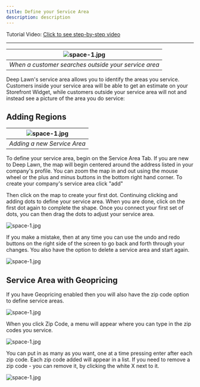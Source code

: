 ```yaml
---
title: Define your Service Area
description: description
---
```


Tutorial Video: [Click to see step-by-step video](https://www.youtube.com/watch?v=X5SvxXSX68c)

---
| ![space-1.jpg](http://www.storywarren.com/wp-content/uploads/2016/09/space-1.jpg) | 
|:--:| 
| *When a customer searches outside your service area* |

Deep Lawn's service area allows you to identify the areas you service. Customers inside your service area will be able to get an estimate on your Storefront Widget, while customers outside your service area will not and instead see a picture of the area you do service:


## Adding Regions

| ![space-1.jpg](http://www.storywarren.com/wp-content/uploads/2016/09/space-1.jpg) | 
|:--:| 
| *Adding a new Service Area* |

To define your service area, begin on the Service Area Tab. If you are new to Deep Lawn, the map will begin centered around the address listed in your company's profile. You can zoom the map in and out using the mouse wheel or the plus and minus buttons in the bottom right hand corner. To create your company's service area click  "add"

Then click on the map to create your first dot. Continuing clicking and adding dots to define your service area. When you are done, click on the first dot again to complete the shape. Once you connect your first set of dots, you can then drag the dots to adjust your service area. 

![space-1.jpg](http://www.storywarren.com/wp-content/uploads/2016/09/space-1.jpg)

If you make a mistake, then at any time you can use the undo and redo buttons on the right side of the screen to go back and forth through your changes. You also have the option to delete a service area and start again.

![space-1.jpg](http://www.storywarren.com/wp-content/uploads/2016/09/space-1.jpg)

## Service Area with Geopricing

If you have Geopricing enabled then you will also have the zip code option to define service areas. 

![space-1.jpg](http://www.storywarren.com/wp-content/uploads/2016/09/space-1.jpg)

When you click Zip Code, a menu will appear where you can type in the zip codes you service. 

![space-1.jpg](http://www.storywarren.com/wp-content/uploads/2016/09/space-1.jpg)

You can put in as many as you want, one at a time pressing enter after each zip code. Each zip code added will appear in a list. If  you need to remove a zip code - you can remove it, by clicking the white X next to it.

![space-1.jpg](http://www.storywarren.com/wp-content/uploads/2016/09/space-1.jpg)
